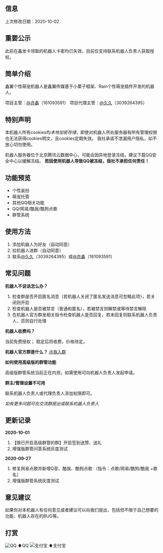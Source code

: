 ## 信息
上次修改日期：2020-10-02

## 重要公示
此前在鑫发卡领取的机器人卡密均已失效，目前仅支持联系机器人负责人获取授权。

## 简单介绍
鑫翼个性萌宠机器人是鑫翼传媒基于小栗子框架、Rain个性萌宠插件开发的机器人。

项目主管：[@亦鑫][1]（161093591）
项目代理主管：[@久久][2]（3039264395）
## 特别声明
本机器人所有cookies均*本地加密存储*，即使对机器人所处服务器有所有管理权限也无法获得cookies明文，且cookies定期失效。
我社承诺不泄漏用户隐私，如不放心切勿使用。

机器人服务器位于北京腾讯云数据中心，可能会因异地登录冻结，建议下载QQ安全中心以缓解冻结。
**若因使用机器人导致QQ被冻结，我社不承担任何责任！**

## 功能预览
 - 个性装扮
 - 萌宠托管
 - 其他QQ相关功能
 - QQ/网易/酷我/酷狗点歌
 - 群管系统

## 使用方法

 1. 添加机器人为好友（自动同意）
 2. 拉机器人进群（自动同意）
 3. 联系[@久久][2]（3039264395）或[@亦鑫][1]（161093591）


## 常见问题
**机器人不说话怎么办？**

 1. 检查群是否开启匿名消息（若机器人关闭了匿名发送消息可忽略此项），若关闭则开启
 2. 检查机器人是否被禁言（普通和匿名），若被禁言则解禁或等待禁言解除
 3. 在机器人官方群发相关指令检查机器人是否回复，若未回复则联系机器人负责人，否则自行处理

**机器人收费吗？**

当前免费授权；
稳定后将收费，价格待定。

**机器人官方群是什么？**
[点我入群][4]

**如何使用高级版的群管功能**

高级版群管系统当前正在内测，如需使用可向机器人负责人发起申请。

**群主/管理设置不可用**

联系机器人负责人或代理负责人添加权限即可。


*如有更多问题可在交流群提出或联系机器人负责人*

## 更新记录
**2020-10-01**
 1. 【限已开启高级群管的群】开启签到送赞、送礼
 2. 增强版群管问答系统灰度测试

**2020-09-27**

 1. 修复网易点歌并新增Q音、酷我、酷狗点歌
（指令：点歌/网易/酷狗/酷我 +歌名）
 2. 增强版群管系统灰度测试


## 意见建议
如果你对本机器人有任何意见或者建议可以向我们提出，包括但不限于自己想要的功能、机器人存在的BUG等。

## 打赏
![QQ](http://p.ananas.chaoxing.com/star3/origin/9a9547f242b42e49a396f0dffa69ecda)
⬆️QQ
![支付宝](https://cdn.jsdelivr.net/gh/XinYi-Media/YiPic/2020/10/01/5f754a2f780db.jpeg)
⬆️支付宝

  [1]: http://we-mz.chenxiweb1.cn/index.php?mod=wall&do=add&qq=161093591
  [2]: http://we-mz.chenxiweb1.cn/index.php?mod=wall&do=add&qq=3039264395
  [3]: http://xin-fk.chenxiweb1.cn/?cid=1&tid=1
  [4]: https://jq.qq.com/?_wv=1027&k=pCxZXIkF
